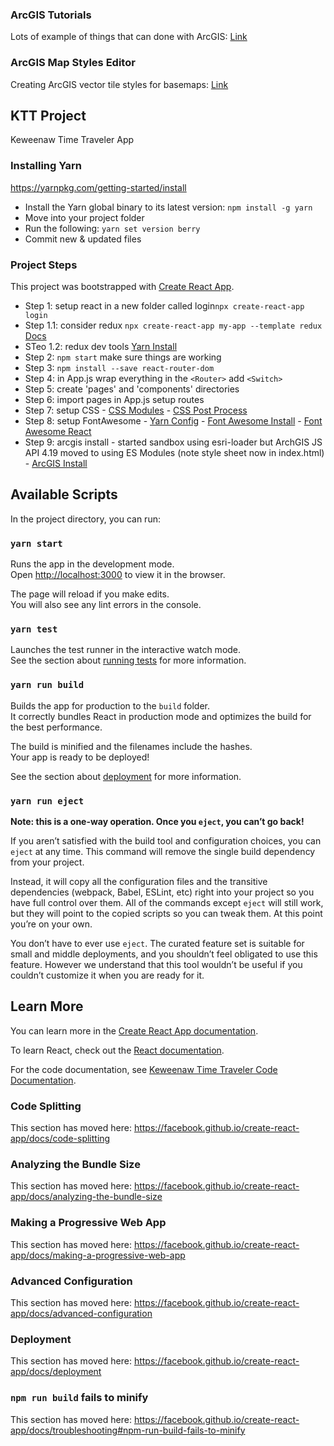 ### ArcGIS Tutorials

Lots of example of things that can done with ArcGIS: [Link](https://developers.arcgis.com/labs/browse/?product=arcgis-online&topic=any)

### ArcGIS Map Styles Editor

Creating ArcGIS vector tile styles for basemaps: [Link](https://developers.arcgis.com/vector-tile-style-editor/)

## KTT Project

Keweenaw Time Traveler App

### Installing Yarn

https://yarnpkg.com/getting-started/install

- Install the Yarn global binary to its latest version: `npm install -g yarn`
- Move into your project folder
- Run the following: `yarn set version berry`
- Commit new & updated files

### Project Steps

This project was bootstrapped with [Create React App](https://github.com/facebook/create-react-app).

- Step 1: setup react in a new folder called login`npx create-react-app login`
- Step 1.1: consider redux `npx create-react-app my-app --template redux` [Docs](https://react-redux.js.org/introduction/getting-started)
- STeo 1.2: redux dev tools [Yarn Install](https://yarnpkg.com/package/redux-devtools-extension)
- Step 2: `npm start` make sure things are working
- Step 3: `npm install --save react-router-dom`
- Step 4: in App.js wrap everything in the `<Router>` add `<Switch>`
- Step 5: create 'pages' and 'components' directories
- Step 6: import pages in App.js setup routes
- Step 7: setup CSS - [CSS Modules](https://create-react-app.dev/docs/adding-a-css-modules-stylesheet) - [CSS Post Process](https://create-react-app.dev/docs/post-processing-css/)
- Step 8: setup FontAwesome - [Yarn Config](https://github.com/FortAwesome/Font-Awesome/issues/16156) - [Font Awesome Install](https://fontawesome.com/how-to-use/on-the-web/setup/using-package-managers) - [Font Awesome React](https://fontawesome.com/how-to-use/on-the-web/using-with/react)
- Step 9: arcgis install - started sandbox using esri-loader but ArchGIS JS API 4.19 moved to using ES Modules (note style sheet now in index.html) - [ArcGIS Install](https://developers.arcgis.com/javascript/latest/es-modules/)

## Available Scripts

In the project directory, you can run:

### `yarn start`

Runs the app in the development mode.<br />
Open [http://localhost:3000](http://localhost:3000) to view it in the browser.

The page will reload if you make edits.<br />
You will also see any lint errors in the console.

### `yarn test`

Launches the test runner in the interactive watch mode.<br />
See the section about [running tests](https://facebook.github.io/create-react-app/docs/running-tests) for more information.

### `yarn run build`

Builds the app for production to the `build` folder.<br />
It correctly bundles React in production mode and optimizes the build for the best performance.

The build is minified and the filenames include the hashes.<br />
Your app is ready to be deployed!

See the section about [deployment](https://facebook.github.io/create-react-app/docs/deployment) for more information.

### `yarn run eject`

**Note: this is a one-way operation. Once you `eject`, you can’t go back!**

If you aren’t satisfied with the build tool and configuration choices, you can `eject` at any time. This command will remove the single build dependency from your project.

Instead, it will copy all the configuration files and the transitive dependencies (webpack, Babel, ESLint, etc) right into your project so you have full control over them. All of the commands except `eject` will still work, but they will point to the copied scripts so you can tweak them. At this point you’re on your own.

You don’t have to ever use `eject`. The curated feature set is suitable for small and middle deployments, and you shouldn’t feel obligated to use this feature. However we understand that this tool wouldn’t be useful if you couldn’t customize it when you are ready for it.

## Learn More

You can learn more in the [Create React App documentation](https://facebook.github.io/create-react-app/docs/getting-started).

To learn React, check out the [React documentation](https://reactjs.org/).

For the code documentation, see [Keweenaw Time Traveler Code Documentation](https://github.com/Keweenaw-Time-Traveler/ktt-app/blob/master/keweenaw-time-traveler-code-documentation-v1.1.pdf).

### Code Splitting

This section has moved here: https://facebook.github.io/create-react-app/docs/code-splitting

### Analyzing the Bundle Size

This section has moved here: https://facebook.github.io/create-react-app/docs/analyzing-the-bundle-size

### Making a Progressive Web App

This section has moved here: https://facebook.github.io/create-react-app/docs/making-a-progressive-web-app

### Advanced Configuration

This section has moved here: https://facebook.github.io/create-react-app/docs/advanced-configuration

### Deployment

This section has moved here: https://facebook.github.io/create-react-app/docs/deployment

### `npm run build` fails to minify

This section has moved here: https://facebook.github.io/create-react-app/docs/troubleshooting#npm-run-build-fails-to-minify
